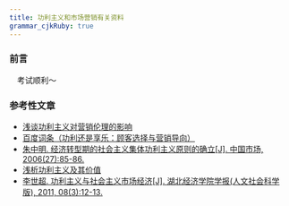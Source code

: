 ```yaml
---
title: 功利主义和市场营销有关资料
grammar_cjkRuby: true
---
```



### 前言
&emsp;考试顺利～

### 参考性文章
* [浅谈功利主义对营销伦理的影响](https://wenku.baidu.com/view/174c5ef1ba0d4a7302763aac.html)
* [百度词条（功利还是享乐：顾客选择与营销导向）](https://baike.baidu.com/item/%E5%8A%9F%E5%88%A9%E8%BF%98%E6%98%AF%E4%BA%AB%E4%B9%90%EF%BC%9A%E9%A1%BE%E5%AE%A2%E9%80%89%E6%8B%A9%E4%B8%8E%E8%90%A5%E9%94%80%E5%AF%BC%E5%90%91/3550217)
* [朱中明. 经济转型期的社会主义集体功利主义原则的确立[J]. 中国市场, 2006(27):85-86.](https://www.ixueshu.com/document/94d4e9ccf975118b.html)
* [浅析功利主义及其价值](https://wenku.baidu.com/view/f499a304da38376bae1faec7.html)
* [李世超. 功利主义与社会主义市场经济[J]. 湖北经济学院学报(人文社会科学版), 2011, 08(3):12-13.](https://www.ixueshu.com/document/e9d07c0f5a1648d3318947a18e7f9386.html)